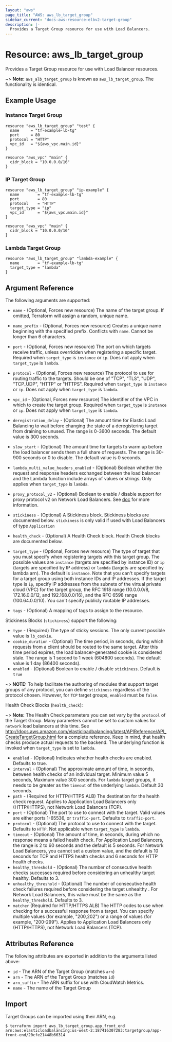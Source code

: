 ```yaml
---
layout: "aws"
page_title: "AWS: aws_lb_target_group"
sidebar_current: "docs-aws-resource-elbv2-target-group"
description: |-
  Provides a Target Group resource for use with Load Balancers.
---
```


# Resource: aws_lb_target_group

Provides a Target Group resource for use with Load Balancer resources.

~> **Note:** `aws_alb_target_group` is known as `aws_lb_target_group`. The functionality is identical.

## Example Usage

### Instance Target Group

```hcl
resource "aws_lb_target_group" "test" {
  name     = "tf-example-lb-tg"
  port     = 80
  protocol = "HTTP"
  vpc_id   = "${aws_vpc.main.id}"
}

resource "aws_vpc" "main" {
  cidr_block = "10.0.0.0/16"
}
```

### IP Target Group

```hcl
resource "aws_lb_target_group" "ip-example" {
  name        = "tf-example-lb-tg"
  port        = 80
  protocol    = "HTTP"
  target_type = "ip"
  vpc_id      = "${aws_vpc.main.id}"
}

resource "aws_vpc" "main" {
  cidr_block = "10.0.0.0/16"
}
```

### Lambda Target Group

```hcl
resource "aws_lb_target_group" "lambda-example" {
  name        = "tf-example-lb-tg"
  target_type = "lambda"
}
```

## Argument Reference

The following arguments are supported:

* `name` - (Optional, Forces new resource) The name of the target group. If omitted, Terraform will assign a random, unique name.
* `name_prefix` - (Optional, Forces new resource) Creates a unique name beginning with the specified prefix. Conflicts with `name`. Cannot be longer than 6 characters.

* `port` - (Optional, Forces new resource) The port on which targets receive traffic, unless overridden when registering a specific target. Required when `target_type` is `instance` or `ip`. Does not apply when `target_type` is `lambda`.
* `protocol` - (Optional, Forces new resource) The protocol to use for routing traffic to the targets. Should be one of "TCP", "TLS", "UDP", "TCP_UDP", "HTTP" or "HTTPS". Required when `target_type` is `instance` or `ip`. Does not apply when `target_type` is `lambda`.
* `vpc_id` - (Optional, Forces new resource) The identifier of the VPC in which to create the target group. Required when `target_type` is `instance` or `ip`. Does not apply when `target_type` is `lambda`.
* `deregistration_delay` - (Optional) The amount time for Elastic Load Balancing to wait before changing the state of a deregistering target from draining to unused. The range is 0-3600 seconds. The default value is 300 seconds.
* `slow_start` - (Optional) The amount time for targets to warm up before the load balancer sends them a full share of requests. The range is 30-900 seconds or 0 to disable. The default value is 0 seconds.
* `lambda_multi_value_headers_enabled` - (Optional) Boolean whether the request and response headers exchanged between the load balancer and the Lambda function include arrays of values or strings. Only applies when `target_type` is `lambda`.
* `proxy_protocol_v2` - (Optional) Boolean to enable / disable support for proxy protocol v2 on Network Load Balancers. See [doc](https://docs.aws.amazon.com/elasticloadbalancing/latest/network/load-balancer-target-groups.html#proxy-protocol) for more information.
* `stickiness` - (Optional) A Stickiness block. Stickiness blocks are documented below. `stickiness` is only valid if used with Load Balancers of type `Application`
* `health_check` - (Optional) A Health Check block. Health Check blocks are documented below.
* `target_type` - (Optional, Forces new resource) The type of target that you must specify when registering targets with this target group.
The possible values are `instance` (targets are specified by instance ID) or `ip` (targets are specified by IP address) or `lambda` (targets are specified by lambda arn).
The default is `instance`. Note that you can't specify targets for a target group using both instance IDs and IP addresses.
If the target type is `ip`, specify IP addresses from the subnets of the virtual private cloud (VPC) for the target group,
the RFC 1918 range (10.0.0.0/8, 172.16.0.0/12, and 192.168.0.0/16), and the RFC 6598 range (100.64.0.0/10).
You can't specify publicly routable IP addresses.
* `tags` - (Optional) A mapping of tags to assign to the resource.

Stickiness Blocks (`stickiness`) support the following:

* `type` - (Required) The type of sticky sessions. The only current possible value is `lb_cookie`.
* `cookie_duration` - (Optional) The time period, in seconds, during which requests from a client should be routed to the same target. After this time period expires, the load balancer-generated cookie is considered stale. The range is 1 second to 1 week (604800 seconds). The default value is 1 day (86400 seconds).
* `enabled` - (Optional) Boolean to enable / disable `stickiness`. Default is `true`

~> **NOTE:** To help facilitate the authoring of modules that support target groups of any protocol, you can define `stickiness` regardless of the protocol chosen. However, for `TCP` target groups, `enabled` must be `false`.

Health Check Blocks (`health_check`):

~> **Note:** The Health Check parameters you can set vary by the `protocol` of
the Target Group. Many parameters cannot be set to custom values for `network`
load balancers at this time. See
http://docs.aws.amazon.com/elasticloadbalancing/latest/APIReference/API_CreateTargetGroup.html
for a complete reference.
Keep in mind, that health checks produce actual requests to the backend.
The underlying function is invoked when `target_type` is set to `lambda`.

* `enabled` - (Optional) Indicates whether  health checks are enabled. Defaults to true.
* `interval` - (Optional) The approximate amount of time, in seconds, between health checks of an individual target. Minimum value 5 seconds, Maximum value 300 seconds. For `lambda` target groups, it needs to be greater as the `timeout` of the underlying `lambda`. Default 30 seconds.
* `path` - (Required for HTTP/HTTPS ALB) The destination for the health check request. Applies to Application Load Balancers only (HTTP/HTTPS), not Network Load Balancers (TCP).
* `port` - (Optional) The port to use to connect with the target. Valid values are either ports 1-65536, or `traffic-port`. Defaults to `traffic-port`.
* `protocol` - (Optional) The protocol to use to connect with the target. Defaults to `HTTP`. Not applicable when `target_type` is `lambda`.
* `timeout` - (Optional) The amount of time, in seconds, during which no response means a failed health check. For Application Load Balancers, the range is 2 to 60 seconds and the default is 5 seconds. For Network Load Balancers, you cannot set a custom value, and the default is 10 seconds for TCP and HTTPS health checks and 6 seconds for HTTP health checks.
* `healthy_threshold` - (Optional) The number of consecutive health checks successes required before considering an unhealthy target healthy. Defaults to 3.
* `unhealthy_threshold` - (Optional) The number of consecutive health check failures required before considering the target unhealthy . For Network Load Balancers, this value must be the same as the `healthy_threshold`. Defaults to 3.
* `matcher` (Required for HTTP/HTTPS ALB) The HTTP codes to use when checking for a successful response from a target. You can specify multiple values (for example, "200,202") or a range of values (for example, "200-299"). Applies to Application Load Balancers only (HTTP/HTTPS), not Network Load Balancers (TCP).   

## Attributes Reference

The following attributes are exported in addition to the arguments listed above:

* `id` - The ARN of the Target Group (matches `arn`)
* `arn` - The ARN of the Target Group (matches `id`)
* `arn_suffix` - The ARN suffix for use with CloudWatch Metrics.
* `name` - The name of the Target Group

## Import

Target Groups can be imported using their ARN, e.g.

```
$ terraform import aws_lb_target_group.app_front_end arn:aws:elasticloadbalancing:us-west-2:187416307283:targetgroup/app-front-end/20cfe21448b66314
```
